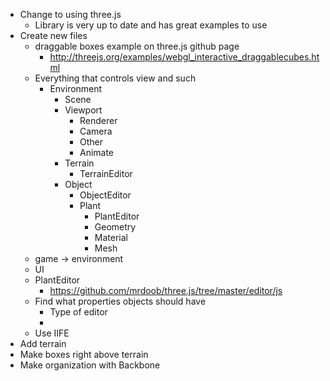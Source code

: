 * Change to using three.js
    * Library is very up to date and has great examples to use
* Create new files
    * draggable boxes example on three.js github page
        * http://threejs.org/examples/webgl_interactive_draggablecubes.html
    * Everything that controls view and such
        * Environment
            * Scene
            * Viewport
                * Renderer
                * Camera
                * Other
                * Animate
            * Terrain
                * TerrainEditor
            * Object
                * ObjectEditor
                * Plant
                    * PlantEditor
                    * Geometry
                    * Material
                    * Mesh
    * game -> environment
    * UI
    * PlantEditor
        * https://github.com/mrdoob/three.js/tree/master/editor/js
    * Find what properties objects should have
        * Type of editor
        * 
    * Use IIFE
* Add terrain
* Make boxes right above terrain
* Make organization with Backbone
